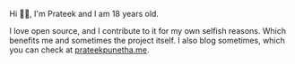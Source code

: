 Hi 👋🏼, I'm Prateek and I am 18 years old. 

I love open source, and I contribute to it for my own selfish reasons. Which benefits me and sometimes the project itself. I also blog sometimes, which you can check at [prateekpunetha.me](https://prateekpunetha.me).
